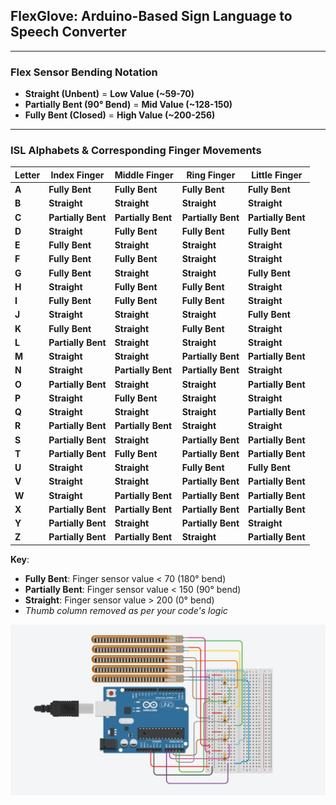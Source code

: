 ## FlexGlove: Arduino-Based Sign Language to Speech Converter

---

### **Flex Sensor Bending Notation**

- **Straight (Unbent)** = **Low Value (~59-70)**
- **Partially Bent (90° Bend)** = **Mid Value (~128-150)**
- **Fully Bent (Closed)** = **High Value (~200-256)**

---

### **ISL Alphabets & Corresponding Finger Movements**

| Letter | Index Finger       | Middle Finger      | Ring Finger        | Little Finger      |
| ------ | ------------------ | ------------------ | ------------------ | ------------------ |
| **A**  | **Fully Bent**     | **Fully Bent**     | **Fully Bent**     | **Fully Bent**     |
| **B**  | **Straight**       | **Straight**       | **Straight**       | **Straight**       |
| **C**  | **Partially Bent** | **Partially Bent** | **Partially Bent** | **Partially Bent** |
| **D**  | **Straight**       | **Fully Bent**     | **Fully Bent**     | **Fully Bent**     |
| **E**  | **Fully Bent**     | **Straight**       | **Straight**       | **Straight**       |
| **F**  | **Fully Bent**     | **Fully Bent**     | **Straight**       | **Straight**       |
| **G**  | **Fully Bent**     | **Straight**       | **Straight**       | **Fully Bent**     |
| **H**  | **Straight**       | **Fully Bent**     | **Fully Bent**     | **Straight**       |
| **I**  | **Fully Bent**     | **Fully Bent**     | **Fully Bent**     | **Straight**       |
| **J**  | **Straight**       | **Straight**       | **Straight**       | **Fully Bent**     |
| **K**  | **Fully Bent**     | **Straight**       | **Fully Bent**     | **Straight**       |
| **L**  | **Partially Bent** | **Straight**       | **Straight**       | **Straight**       |
| **M**  | **Straight**       | **Straight**       | **Partially Bent** | **Partially Bent** |
| **N**  | **Straight**       | **Partially Bent** | **Partially Bent** | **Straight**       |
| **O**  | **Partially Bent** | **Straight**       | **Straight**       | **Partially Bent** |
| **P**  | **Straight**       | **Fully Bent**     | **Straight**       | **Straight**       |
| **Q**  | **Straight**       | **Straight**       | **Straight**       | **Partially Bent** |
| **R**  | **Partially Bent** | **Partially Bent** | **Straight**       | **Straight**       |
| **S**  | **Partially Bent** | **Straight**       | **Partially Bent** | **Partially Bent** |
| **T**  | **Partially Bent** | **Fully Bent**     | **Partially Bent** | **Partially Bent** |
| **U**  | **Straight**       | **Straight**       | **Fully Bent**     | **Fully Bent**     |
| **V**  | **Straight**       | **Straight**       | **Partially Bent** | **Partially Bent** |
| **W**  | **Straight**       | **Partially Bent** | **Partially Bent** | **Partially Bent** |
| **X**  | **Partially Bent** | **Partially Bent** | **Partially Bent** | **Partially Bent** |
| **Y**  | **Partially Bent** | **Straight**       | **Partially Bent** | **Straight**       |
| **Z**  | **Partially Bent** | **Partially Bent** | **Straight**       | **Partially Bent** |

**Key**:

- **Fully Bent**: Finger sensor value < 70 (180° bend)
- **Partially Bent**: Finger sensor value < 150 (90° bend)
- **Straight**: Finger sensor value > 200 (0° bend)
- _Thumb column removed as per your code's logic_

![alt text](<63613b20-cea6-43c2-958f-5f31ed29ad60(1).png>)
